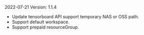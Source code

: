 2022-07-21 Version: 1.1.4
- Update tensorboard API support temporary NAS or OSS path.
- Support default workspace.
- Support prepaid resourceGroup.


